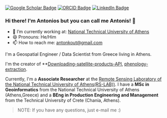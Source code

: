 <!--
**antonkout/antonkout** is a ✨ _special_ ✨ repository because its `README.md` (this file) appears on your GitHub profile.

Here are some ideas to get you started:

- 🔭 I’m currently working on ...
- 🌱 I’m currently learning ...
- 👯 I’m looking to collaborate on ...
- 🤔 I’m looking for help with ...
- 💬 Ask me about ...
- 📫 How to reach me: ...
- 😄 Pronouns: ...
- ⚡ Fun fact: ...
-->

[![Google Scholar Badge](https://img.shields.io/badge/Google-Scholar-red)](https://scholar.google.com/citations?user=aB8ZTGAAAAAJ&hl=en)
[![ORCID Badge](https://img.shields.io/badge/ORCID-iD-green)](http://users.ntua.gr/akoutroubas/)
[![LinkedIn Badge](https://img.shields.io/badge/Linked-In-blue)](https://www.linkedin.com/in/antonkout/)

### Hi there! I'm Antonios but you can call me Antonis! 👋
- 🔭 I’m currently working at: [National Technical University of Athens](https://www.ntua.gr/en/)
- 😄 Pronouns: He/Him
- 📫 How to reach me: antonkout@gmail.com

I'm a Geospatial Engineer / Data Scientist from Greece living in Athens.

I'm the creator of **[Downloading-satellite-products-API](https://github.com/antonkout/Downloading-satellite-products-API), [phenology-extraction](https://github.com/antonkout/Phenology-Extraction).

Currently, I'm a **Associate Researcher** at the [Remote Sensing Laboratory of the National Technical University of Athens(RS-LAB))](http://users.ntua.gr/karank/). I have a **MSc in Geoinformatics** from the National Technical University of Athens (Athens,Greece) and a **BEng in Production Engineering and Management** from the Technical University of Crete (Chania, Athens).

> NOTE: If you have any questions, just e-mail me :) 
